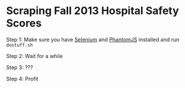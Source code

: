 Scraping Fall 2013 Hospital Safety Scores
=====================

Step 1: Make sure you have [Selenium](http://selenium-python.readthedocs.org/en/latest/) and [PhantomJS](http://phantomjs.org/) installed and run `dostuff.sh`

Step 2: Wait for a while

Step 3: ???

Step 4: Profit
